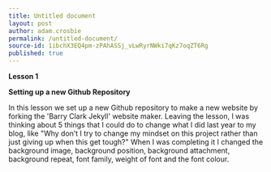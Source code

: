 ```yaml
---
title: Untitled document
layout: post
author: adam.crosbie
permalink: /untitled-document/
source-id: 1ibchX3EQ4pm-zPAhASSj_vLwRyrNWki7qKz7oqZT6Rg
published: true
---
```

**Lesson 1**

**Setting up a new Github Repository**

In this lesson we set up a new Github repository to make a new website by forking the 'Barry Clark Jekyll' website maker. Leaving the lesson, I was thinking about 5 things that I could do to change what I did last year to my blog, like "Why don’t I try to change my mindset on this project rather than just giving up when this get tough?" When I was completing it I changed the background image, background position, background attachment, background repeat, font family, weight of font and the font colour.

